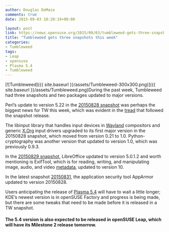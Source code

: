 ```yaml
---
author: Douglas DeMaio
comments: true
date: 2015-09-03 10:20:19+00:00

layout: post
link: https://news.opensuse.org/2015/09/03/tumbleweed-gets-three-snapshots-this-week/
title: "Tumbleweed gets three snapshots this week"
categories:
- Tumbleweed
tags:
- Leap
- opensuse
- Plasma 5.4
- Tumbleweed
---
```

[![Tumbleweed]({{ site.baseurl }}/assets/Tumbleweed-300x300.png)]({{ site.baseurl }}/assets/Tumbleweed.png)During the past week, Tumbleweed had three snapshots and two packages updated to major versions.

Perl’s update to version 5.22 in the [20150828 snapshot](http://lists.opensuse.org/opensuse-factory/2015-08/msg00746.html) was perhaps the biggest news for TW this week, which was evident in the [tread](http://lists.opensuse.org/opensuse-factory/2015-08/threads4.html) that followed the snapshot release.

The libinput library that handles input devices in [Wayland](http://wayland.freedesktop.org/) compositors and generic [X.Org](http://x.org/) input drivers upgraded to its first major version in the 20150828 snapshot, which moved from version 0.21 to 1.0. Python-cryptography was another version that updated to version 1.0, which was previously 0.9.3.

In the [20150829 snapshot](http://lists.opensuse.org/opensuse-factory/2015-08/msg00766.html), LibreOffice updated to version 5.0.1.2 and worth mentioning is ExifTool, which is for reading, writing, and manipulating image, audio, and video [metadata](https://en.wikipedia.org/wiki/Metadata), updated to version 10.

In the latest snapshot [20150831](http://lists.opensuse.org/opensuse-factory/2015-09/msg00043.html), the application security tool AppArmor updated to version 20150828.

Users anticipating the release of [Plasma 5.4](https://www.kde.org/announcements/plasma-5.3.95.php) will have to wait a little longer; KDE’s newest version is in openSUSE Factory and progress is being made, but there are some tweaks that need to be made before it is released in a TW snapshot.


#### The 5.4 version is also expected to be released in openSUSE Leap, which will have its Milestone 2 release tomorrow.

		
